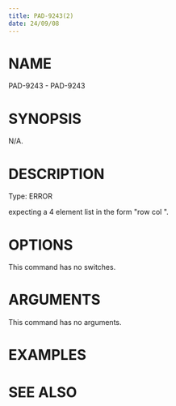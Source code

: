 ```yaml
---
title: PAD-9243(2)
date: 24/09/08
---
```


# NAME

PAD-9243 - PAD-9243

# SYNOPSIS

N/A.

# DESCRIPTION

Type: ERROR

expecting a 4 element list in the form \"row <integer> col <integer>\".

# OPTIONS

This command has no switches.

# ARGUMENTS

This command has no arguments.

# EXAMPLES

# SEE ALSO
